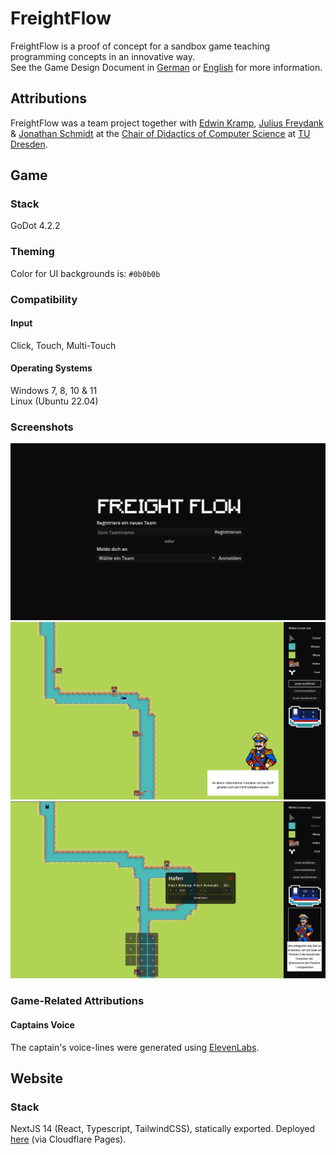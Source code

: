 # FreightFlow

FreightFlow is a proof of concept for a sandbox game teaching programming concepts in an innovative way.\
See the Game Design Document in [German](docs/game-design-document.md) or [English](docs/game-design-document-en.md) for more information.

## Attributions

FreightFlow was a team project together with
[Edwin Kramp](https://github.com/EdwinKramp), [Julius Freydank](https://github.com/OfficerPaul) & [Jonathan Schmidt](https://github.com/ComputerCrack) at the [Chair of Didactics of Computer Science](https://tu-dresden.de/ing/informatik/smt/ddi?set_language=en) at [TU Dresden](https://tu-dresden.de/?set_language=en).

## Game

### Stack
GoDot 4.2.2

### Theming
Color for UI backgrounds is: `#0b0b0b`

### Compatibility

#### Input
Click, Touch, Multi-Touch

#### Operating Systems
Windows 7, 8, 10 & 11\
Linux (Ubuntu 22.04)

### Screenshots

![Login Screen](docs/attachments/screen-0.png)
![Tutorial Level](docs/attachments/screen-1.png)
![Capped out Level](docs/attachments/screen-2.png)


### Game-Related Attributions

#### Captains Voice

The captain's voice-lines were generated using [ElevenLabs](https://elevenlabs.io/).


## Website

### Stack

NextJS 14 (React, Typescript, TailwindCSS), statically exported.
Deployed [here](https://freightflow.elia.vc) (via Cloudflare Pages).

